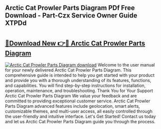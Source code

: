 ## Arctic Cat Prowler Parts Diagram PDf Free Download - Part-Czx Service Owner Guide XTPDd

# <h2><a href="http://dfn6pe.blite.top/?on=Arctic+Cat+Prowler+Parts+Diagram">🔗Download New 👉🔴 Arctic Cat Prowler Parts Diagram</a></h2>

[![Arctic Cat Prowler Parts Diagram download](https://i.imgur.com/lujVjoI.png)](http://dfn6pe.blite.top/?on=Arctic+Cat+Prowler+Parts+Diagram)
Welcome to the user manual for your newly delivered Arctic Cat Prowler Parts Diagram. This comprehensive guide is intended to help you get started with your product and provide you with a thorough understanding of its features, functions, and capabilities. You will find step-by-step instructions for installation, operation, maintenance, and troubleshooting. Thank You for Your Support Arctic Cat Prowler Parts Diagram We value your feedback and are committed to providing exceptional customer service. Arctic Cat Prowler Parts Diagram advanced features include geolocation, smart alerts, customizable themes, and multi-user access, all easily controlled through the user-friendly and intuitive interface. Let's Get Started! Contact us today and let us Arctic Cat Prowler Parts Diagram guide you through the process.
